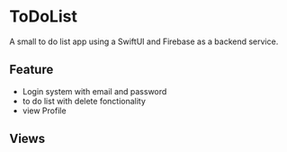 # ToDoList
A small to do list app using a SwiftUI and Firebase as a backend service.

## Feature 
- Login system with email and password
- to do list with delete fonctionality
- view Profile

## Views 
